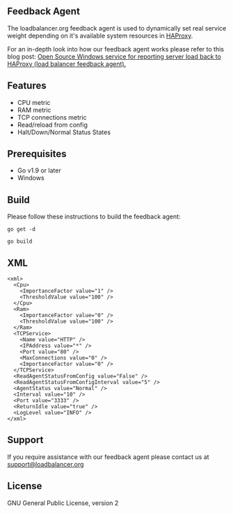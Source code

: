 ## Feedback Agent

The loadbalancer.org feedback agent is used to dynamically set real service weight depending on it's available system resources in <a href="http://www.haproxy.org/">HAProxy<a/>.
  
For an in-depth look into how our feedback agent works please refer to this blog post: <a href="http://www.loadbalancer.org/blog/open-source-windows-service-for-reporting-server-load-back-to-haproxy-load-balancer-feedback-agent/">Open Source Windows service for reporting server load back to HAProxy (load balancer feedback agent).</a>
  
## Features

- CPU metric
- RAM metric
- TCP connections metric
- Read/reload from config
- Halt/Down/Normal Status States

## Prerequisites

* Go v1.9 or later
* Windows

## Build
Please follow these instructions to build the feedback agent:

```
go get -d
```

```
go build
```
## XML

```
<xml>
  <Cpu>
    <ImportanceFactor value="1" />
    <ThresholdValue value="100" />
  </Cpu>
  <Ram>
    <ImportanceFactor value="0" />
    <ThresholdValue value="100" />
  </Ram>
  <TCPService>
    <Name value="HTTP" />
    <IPAddress value="*" />
    <Port value="80" />
    <MaxConnections value="0" />
    <ImportanceFactor value="0" />
  </TCPService>
  <ReadAgentStatusFromConfig value="False" />
  <ReadAgentStatusFromConfigInterval value="5" />
  <AgentStatus value="Normal" />
  <Interval value="10" />
  <Port value="3333" />
  <ReturnIdle value="true" />
  <LogLevel value="INFO" />
</xml>
```

## Support
If you require assistance with our feedback agent please contact us at support@loadbalancer.org

## License
GNU General Public License, version 2

